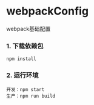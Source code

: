 # webpackConfig
webpack基础配置

  ### 1. 下载依赖包
  
    npm install
  
  ### 2. 运行环境
  
    开发：npm start
    生产：npm run build


